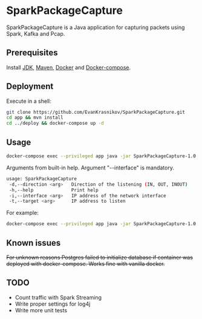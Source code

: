 # SparkPackageCapture
SparkPackageCapture is a Java application for capturing packets using Spark, Kafka and Pcap.

## Prerequisites
Install [JDK](https://www.oracle.com/technetwork/java/javase/downloads/index.html), [Maven](https://maven.apache.org/download.cgi), [Docker](https://docs.docker.com/install/) and [Docker-compose](https://docs.docker.com/compose/install/).

## Deployment
Execute in a shell:
```bash
git clone https://github.com/EvanKrasnikov/SparkPackageCapture.git
cd app && mvn install
cd ../deploy && docker-compose up -d
```

## Usage
```bash
docker-compose exec --privileged app java -jar SparkPackageCapture-1.0.jar [ARGUMENTS]
```
Arguments from built-in help. Argument "--interface" is mandatory.
```bash
usage: SparkPackageCapture
 -d,--direction <arg>   Direction of the listening (IN, OUT, INOUT)
 -h,--help              Print help
 -i,--interface <arg>   IP address of the network interface 
 -t,--target <arg>      IP address to listen
```
For example:
```bash
docker-compose exec --privileged app java -jar SparkPackageCapture-1.0.jar -i $(docker container inspect -f "{{ .NetworkSettings.Networks.deploy_default.IPAddress }}" app)
```

## Known issues
~~For unknown reasons Postgres failed to initialize database if container was deployed with docker-compose. Works fine with vanilla docker.~~

## TODO
- Count traffic with Spark Streaming
- Write proper settings for log4j
- Write more unit tests
